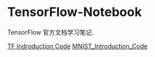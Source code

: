 # TensorFlow-Notebook
TensorFlow 官方文档学习笔记. 

[TF Indroduction Code][1]
[MNIST_Introduction_Code][2]

[1]: https://nbviewer.jupyter.org/github/Mrhs121/TensorFlow-Notebook/blob/master/TensorFlowFirstDemo1.ipynb
[2]: https://nbviewer.jupyter.org/github/Mrhs121/TensorFlowNotebook/blob/master/MNIST_Introduction_Code.ipynb
